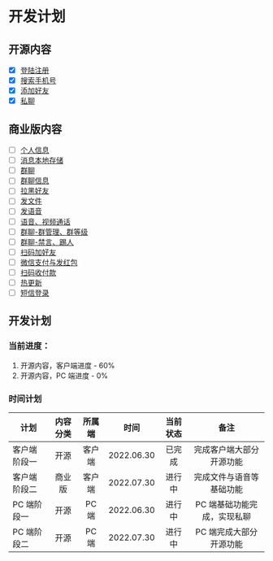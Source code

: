 # 开发计划

## 开源内容

- [x] [登陆注册]()
- [x] [搜索手机号]()
- [x] [添加好友]()
- [x] [私聊]()

## 商业版内容

- [ ] [个人信息]()
- [ ] [消息本地存储]()
- [ ] [群聊]()
- [ ] [群聊信息]()
- [ ] [拉黑好友]()
- [ ] [发文件]()
- [ ] [发语音]()
- [ ] [语音、视频通话]()
- [ ] [群聊-群管理、群等级]()
- [ ] [群聊-禁言、踢人]()
- [ ] [扫码加好友]()
- [ ] [微信支付与发红包]()
- [ ] [扫码收付款]()
- [ ] [热更新]()
- [ ] [短信登录]()

## 开发计划

### 当前进度：

1. 开源内容，客户端进度 - 60%
2. 开源内容，PC 端进度 - 0%

### 时间计划

| 计划         | 内容分类 | 所属端 |    时间    | 当前状态 |            备注             |
| ------------ | :------: | :----: | :--------: | :------: | :-------------------------: |
| 客户端阶段一 |   开源   | 客户端 | 2022.06.30 |  已完成  |  完成客户端大部分开源功能   |
| 客户端阶段二 |  商业版  | 客户端 | 2022.07.30 |  进行中  |  完成文件与语音等基础功能   |
| PC 端阶段一  |   开源   | PC 端  | 2022.06.30 |  进行中  | PC 端基础功能完成，实现私聊 |
| PC 端阶段二  |   开源   | PC 端  | 2022.07.30 |  进行中  |   PC 端完成大部分开源功能   |
